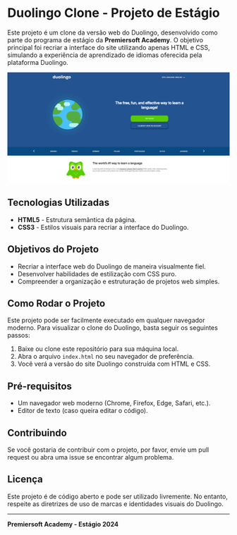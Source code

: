 # Duolingo Clone - Projeto de Estágio

Este projeto é um clone da versão web do Duolingo, desenvolvido como parte do programa de estágio da **Premiersoft Academy**. O objetivo principal foi recriar a interface do site utilizando apenas HTML e CSS, simulando a experiência de aprendizado de idiomas oferecida pela plataforma Duolingo.

![Duolingo Clone](./assets/readme.png)

## Tecnologias Utilizadas

- **HTML5** - Estrutura semântica da página.
- **CSS3** - Estilos visuais para recriar a interface do Duolingo.

## Objetivos do Projeto

- Recriar a interface web do Duolingo de maneira visualmente fiel.
- Desenvolver habilidades de estilização com CSS puro.
- Compreender a organização e estruturação de projetos web simples.

## Como Rodar o Projeto

Este projeto pode ser facilmente executado em qualquer navegador moderno. Para visualizar o clone do Duolingo, basta seguir os seguintes passos:

1. Baixe ou clone este repositório para sua máquina local.
2. Abra o arquivo `index.html` no seu navegador de preferência.
3. Você verá a versão do site Duolingo construída com HTML e CSS.

## Pré-requisitos

- Um navegador web moderno (Chrome, Firefox, Edge, Safari, etc.).
- Editor de texto (caso queira editar o código).

## Contribuindo

Se você gostaria de contribuir com o projeto, por favor, envie um pull request ou abra uma issue se encontrar algum problema.

## Licença

Este projeto é de código aberto e pode ser utilizado livremente. No entanto, respeite as diretrizes de uso de marcas e identidades visuais do Duolingo.

---

**Premiersoft Academy - Estágio 2024**
